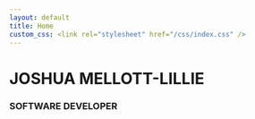```yaml
---
layout: default
title: Home
custom_css: <link rel="stylesheet" href="/css/index.css" />
---
```


<!-- P5 JS Background Container -->
<div id="sketch-background"></div>

<div id="home-root">
    <h1 class="title">JOSHUA MELLOTT-LILLIE</h1>
    <h3 class="subtitle">SOFTWARE DEVELOPER</h3>
</div>

<script src="https://cdnjs.cloudflare.com/ajax/libs/p5.js/0.6.1/p5.min.js"></script>        
<script src="/js/home.js"></script>
